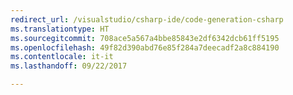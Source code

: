 ```yaml
---
redirect_url: /visualstudio/csharp-ide/code-generation-csharp
ms.translationtype: HT
ms.sourcegitcommit: 708ace5a567a4bbe85843e2df6342dcb61ff5195
ms.openlocfilehash: 49f82d390abd76e85f284a7deecadf2a8c884190
ms.contentlocale: it-it
ms.lasthandoff: 09/22/2017

---
```

